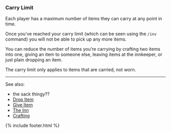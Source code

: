 ### Carry Limit
Each player has a maximum number of items they can carry at any point in time.

Once you’ve reached your carry limit (which can be seen using the `/inv` command) you will not be able to pick up any
  more items.

You can reduce the number of items you’re carrying by crafting two items into one, giving an item to someone else,
  leaving items at the innkeeper, or just plain dropping an item.

The carry limit only applies to items that are carried, not worn.

---

See also: 
- the sack thingy??
- [Drop Item](drop_item.md)
- [Give Item](give_item.md)
- [The Inn](../locations/inn/index.md)
- [Crafting](../locations/blacksmith/crafting.md)


{% include footer.html %}